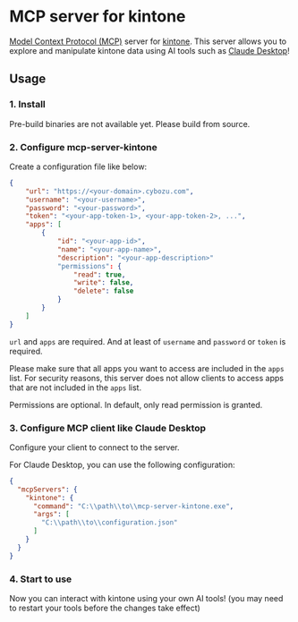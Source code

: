 # MCP server for kintone

[Model Context Protocol (MCP)](https://modelcontextprotocol.io/) server for [kintone](https://kintone.cybozu.co.jp/).
This server allows you to explore and manipulate kintone data using AI tools such as [Claude Desktop](https://claude.ai/download)!


## Usage

### 1. Install

Pre-build binaries are not available yet. Please build from source.


### 2. Configure mcp-server-kintone

Create a configuration file like below:

```json
{
    "url": "https://<your-domain>.cybozu.com",
    "username": "<your-username>",
    "password": "<your-password>",
    "token": "<your-app-token-1>, <your-app-token-2>, ...",
    "apps": [
        {
            "id": "<your-app-id>",
            "name": "<your-app-name>",
            "description": "<your-app-description>"
            "permissions": {
                "read": true,
                "write": false,
                "delete": false
            }
        }
    ]
}
```

`url` and `apps` are required.
And at least of `username` and `password` or `token` is required.

Please make sure that all apps you want to access are included in the `apps` list.
For security reasons, this server does not allow clients to access apps that are not included in the `apps` list.

Permissions are optional. In default, only read permission is granted.


### 3. Configure MCP client like Claude Desktop

Configure your client to connect to the server.

For Claude Desktop, you can use the following configuration:

```json
{
  "mcpServers": {
    "kintone": {
      "command": "C:\\path\\to\\mcp-server-kintone.exe",
      "args": [
        "C:\\path\\to\\configuration.json"
      ]
    }
  }
}
```


### 4. Start to use

Now you can interact with kintone using your own AI tools!
(you may need to restart your tools before the changes take effect)
